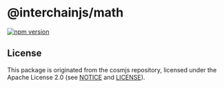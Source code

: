 # @interchainjs/math

[![npm version](https://img.shields.io/npm/v/@cosmjs/math.svg)](https://www.npmjs.com/package/@cosmjs/math)

## License

This package is originated from the cosmjs repository, licensed under the Apache License
2.0 (see [NOTICE](https://github.com/cosmos/cosmjs/blob/main/NOTICE) and
[LICENSE](https://github.com/cosmos/cosmjs/blob/main/LICENSE)).
